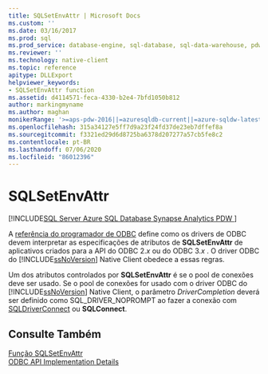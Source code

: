 ```yaml
---
title: SQLSetEnvAttr | Microsoft Docs
ms.custom: ''
ms.date: 03/16/2017
ms.prod: sql
ms.prod_service: database-engine, sql-database, sql-data-warehouse, pdw
ms.reviewer: ''
ms.technology: native-client
ms.topic: reference
apitype: DLLExport
helpviewer_keywords:
- SQLSetEnvAttr function
ms.assetid: d4114571-feca-4330-b2e4-7bfd1050b812
author: markingmyname
ms.author: maghan
monikerRange: '>=aps-pdw-2016||=azuresqldb-current||=azure-sqldw-latest||>=sql-server-2016||=sqlallproducts-allversions||>=sql-server-linux-2017||=azuresqldb-mi-current'
ms.openlocfilehash: 315a34127e5ff7d9a23f24fd37de23eb7dffef8a
ms.sourcegitcommit: f3321ed29d6d8725ba6378d207277a57cb5fe8c2
ms.contentlocale: pt-BR
ms.lasthandoff: 07/06/2020
ms.locfileid: "86012396"
---
```

# <a name="sqlsetenvattr"></a>SQLSetEnvAttr
[!INCLUDE[SQL Server Azure SQL Database Synapse Analytics PDW ](../../includes/applies-to-version/sql-asdb-asdbmi-asa-pdw.md)]

  A [referência do programador de ODBC](https://go.microsoft.com/fwlink/?LinkId=45250) define como os drivers de ODBC devem interpretar as especificações de atributos de **SQLSetEnvAttr** de aplicativos criados para a API do ODBC 2.*x* ou do ODBC 3.*x* . O driver ODBC do [!INCLUDE[ssNoVersion](../../includes/ssnoversion-md.md)] Native Client obedece a essas regras.  
  
 Um dos atributos controlados por **SQLSetEnvAttr** é se o pool de conexões deve ser usado. Se o pool de conexões for usado com o driver ODBC do [!INCLUDE[ssNoVersion](../../includes/ssnoversion-md.md)] Native Client, o parâmetro *DriverCompletion* deverá ser definido como SQL_DRIVER_NOPROMPT ao fazer a conexão com [SQLDriverConnect](../../relational-databases/native-client-odbc-api/sqldriverconnect.md) ou **SQLConnect**.  
  
## <a name="see-also"></a>Consulte Também  
 [Função SQLSetEnvAttr](https://go.microsoft.com/fwlink/?LinkId=59369)   
 [ODBC API Implementation Details](../../relational-databases/native-client-odbc-api/odbc-api-implementation-details.md)  
  
  
